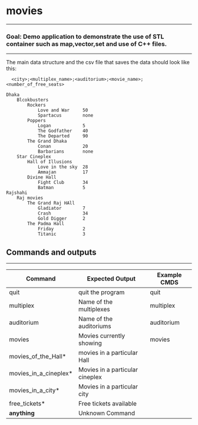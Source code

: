 # movies
--------------


### Goal: Demo application to demonstrate the use of STL container such as map,vector,set and use of C++ files.

------------

The main data structure and the csv file that saves the data should look like this:

```
  <city>;<multiplex_name>;<auditorium>;<movie_name>;<number_of_free_seats>

```

```
Dhaka
    Blcokbusters
        Rockers
            Love and War     50
            Spartacus        none
        Poppers
            Logan            5
            The Godfather    40
            The Departed     90
        The Grand Dhaka
            Conan            20
            Barbarians       none
    Star Cineplex
        Hall of Illusions
            Love in the sky  28
            Ammajan          17
        Divine Hall
            Fight Club       34
            Batman           5
Rajshahi
    Raj movies
        The Grand Raj HAll
            Gladiator        7
            Crash            34
            Gold Digger      2
        The Padma Hall
            Friday           2
            Titanic          3

```

## Commands and outputs
-----------

| Command               | Expected Output                   |  Example CMDS |
| --------              | -------                           | --------      |
| quit                  | quit the program                  |  quit         |
| multiplex             | Name of the multiplexes           |  multiplex    |
| auditorium            | Name of the auditoriums           |  auditorium   |
| movies                | Movies currently showing          |  movies       |
| movies_of_the_Hall*   | movies in a particular Hall       |
| movies_in_a_cineplex* | Movies in a particular cineplex   |
| movies_in_a_city*     | Movies in a particular city       |
| free_tickets*         | Free tickets available            |
| **anything**          | Unknown Command                   |